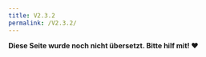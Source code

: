 ```yaml
---
title: V2.3.2
permalink: /V2.3.2/
---
```


**Diese Seite wurde noch nicht übersetzt. Bitte hilf mit! ❤**
